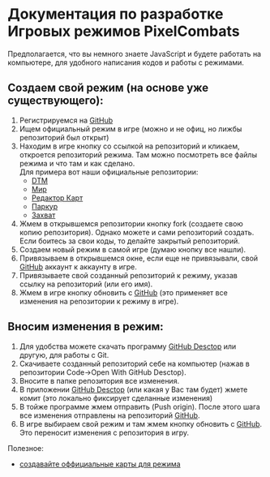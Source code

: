 # Документация по разработке Игровых режимов PixelCombats

Предполагается, что вы немного знаете JavaScript и будете работать на компьютере, для удобного написания кодов и работы с режимами.

## Cоздаем свой режим (на основе уже существующего):
1. Регистрируемся на [GitHub](https://github.com/)
1. Ищем официальный режим в игре (можно и не офиц, но лижбы репозиторий был открыт)
1. Находим в игре кнопку со ссылкой на репозиторий и кликаем, откроется репозиторий режима. Там можно посмотреть все файлы режима и что там и как сделано.
   <br>Для примера вот наши официальные репозитории:
    - [DTM](https://github.com/kkohno/PixelCombats.GameModes.TDM)
    - [Мир](https://github.com/kkohno/PixelCombats.GameModes.Peace)
    - [Редактор Карт](https://github.com/kkohno/PixelCombats.GameModes.Editor)
    - [Паркур](https://github.com/kkohno/PixelCombats.GameModes.Parcour)
    - [Захват](https://github.com/kkohno/PixelCombats.GameModes.Capture)
1. Жмем в открывшемся репозитории кнопку fork (создаете свою копию репозитория). Однако можете и сами репозиторий создать. Если боитесь за свои коды, то делайте закрытый репозиторий.
1. Создаем новый режим в самой игре (думаю кнопку все нашли).
1. Привязываем в открывшемся окне, если еще не привязывали, свой [GitHub](https://github.com/) аккаунт к аккаунту в игре.
1. Привязываете свой созданный репозиторий к режиму, указав ссылку на репозиторий (или его имя).
1. Жмем в игре кнопку обновить с [GitHub](https://github.com/) (это применяет все изменения на репозитории к режиму в игре).

## Вносим изменения в режим:
1. Для удобства можете скачать программу [GitHub Desctop](https://desktop.github.com/) или другую, для работы с Git.
1. Cкачиваете созданный репозиторий себе на компьютер (нажав в репозитории Code->Open With GitHub Desctop).
1. Вносите в папке репозитория все изменения.
1. В приложении [GitHub Desctop](https://desktop.github.com/) (или какая у Вас там будет) жмете комит (это локально фиксирует сделанные изменения)
1. В тойже программе жмем отправить (Push origin). После этого шага все изменения отправлены на репозиторий [GitHub](https://github.com/).
1. В игре выбираем свой режим и там жмем кнопку обновить с [GitHub](https://github.com/). Это переносит изменения с репозитория в игру.

Полезное:
* [создавайте оффициальные карты для режима](GameModeOfficialMaps.md)
